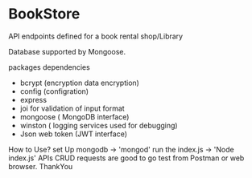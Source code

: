 # BookStore

API endpoints defined for a book rental shop/Library

Database supported by Mongoose.

packages dependencies
 - bcrypt (encryption data encryption)
 - config (configration)
 - express 
 - joi for validation of input format
 - mongoose ( MongoDB  interface)
 - winston ( logging services used for debugging)
 - Json web token (JWT interface)

How to Use?
set Up mongodb -> 'mongod'
run  the index.js -> 'Node index.js'
APIs  CRUD requests are good to go  test from Postman or web browser.
ThankYou


 

